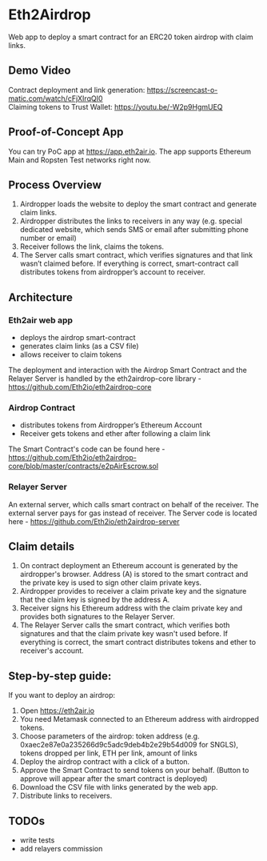 # Eth2Airdrop
Web app to deploy a smart contract for an ERC20 token airdrop with claim links.


## Demo Video

Contract deployment and link generation:  https://screencast-o-matic.com/watch/cFjXIrqQI0  
Claiming tokens to Trust Wallet: https://youtu.be/-W2p9HgmUEQ  

## Proof-of-Concept App
You can try PoC app at https://app.eth2air.io. The app supports Ethereum Main and Ropsten Test networks right now.


## Process Overview

1. Airdropper loads the website to deploy the smart contract and generate claim links.  
2. Airdropper distributes the links to receivers in any way (e.g. special dedicated website, which sends SMS or email after submitting phone number or email)  
3. Receiver follows the link, claims the tokens.  
4. The Server calls smart contract, which verifies signatures and that link wasn’t claimed before. If everything is correct, smart-contract call distributes tokens from airdropper’s account to receiver.  


## Architecture

### Eth2air web app
 - deploys the airdrop smart-contract
 - generates claim links (as a CSV file)  
 - allows receiver to claim tokens 

The deployment and interaction with the Airdrop Smart Contract and the Relayer Server is handled by the eth2airdrop-core library - https://github.com/Eth2io/eth2airdrop-core 

### Airdrop Contract  
 - distributes tokens from Airdropper’s Ethereum Account  
 - Receiver gets tokens and ether after following a claim link  

The Smart Contract's code can be found here - https://github.com/Eth2io/eth2airdrop-core/blob/master/contracts/e2pAirEscrow.sol

### Relayer Server
An external server, which calls smart contract on behalf of the receiver. The external server pays for gas instead of receiver.
The Server code is located here - https://github.com/Eth2io/eth2airdrop-server

## Claim details

1. On contract deployment an Ethereum account is generated by the airdropper's browser. Address (A) is stored to the smart contract and the private key is used to sign other claim private keys.  
2. Airdropper provides to receiver a claim private key and the signature that the claim key is signed by the address A.
3. Receiver signs his Ethereum address with the claim private key and provides both signatures to the Relayer Server. 
4. The Relayer Server calls the smart contract, which verifies both signatures and that the claim private key wasn't used before. 
If everything is correct, the smart contract distributes tokens and ether to receiver's account. 


## Step-by-step guide:

If you want to deploy an airdrop:  

1. Open https://eth2air.io  
2. You need Metamask connected to an Ethereum address with airdropped tokens.  
3. Choose parameters of the airdrop: token address (e.g. 0xaec2e87e0a235266d9c5adc9deb4b2e29b54d009 for SNGLS), tokens dropped per link, ETH per link, amount of links    
4. Deploy the airdrop contract with a click of a button.  
5. Approve the Smart Contract to send tokens on your behalf. (Button to approve will appear after the smart contract is deployed)  
6. Download the CSV file with links generated by the web app.  
7. Distribute links to receivers.  

## TODOs
- write tests
- add relayers commission

